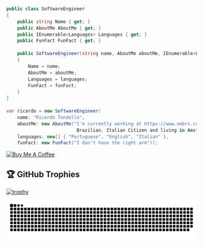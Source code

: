 ```csharp
public class SoftwareEngineer
{
    public string Name { get; }
    public AboutMe AboutMe { get; }
    public IEnumerable<Languages> Languages { get; }
    public FunFact FunFact { get; }

    public SoftwareEngineer(string name, AboutMe aboutMe, IEnumerable<Languages> languages, FunFact funFact)
    {
        Name = name;
        AboutMe = aboutMe;
        Languages = languages;
        FunFact = funFact;
    }
}

var ricardo = new SoftwareEngineer(
    name: "Ricardo Tondello",
    aboutMe: new AboutMe("I'm currently working at https://www.nmbrs.com as a Software Engineer. 
                          Brazilian, Italian Citizen and living in Amsterdam"),
    languages: new[] { "Portuguese", "English", "Italian" }, 
    funFact: new FunFact("I don't have the right arm"));
```

<a href="https://www.buymeacoffee.com/ricardotondello" target="_blank"><img src="https://cdn.buymeacoffee.com/buttons/v2/default-yellow.png" alt="Buy Me A Coffee" style="height: 60px !important;width: 217px !important;" ></a>

## 🏆 GitHub Trophies

[![trophy](https://github-profile-trophy.vercel.app/?username=ricardotondello&theme=nord&column=7)](https://github.com/ryo-ma/github-profile-trophy)

![Snake animation](https://github.com/ricardotondello/ricardotondello/blob/main/github-contribution-grid-snake.svg)

